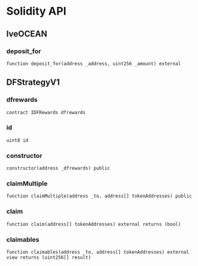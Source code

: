 # Solidity API

## IveOCEAN

### deposit_for

```solidity
function deposit_for(address _address, uint256 _amount) external
```

## DFStrategyV1

### dfrewards

```solidity
contract IDFRewards dfrewards
```

### id

```solidity
uint8 id
```

### constructor

```solidity
constructor(address _dfrewards) public
```

### claimMultiple

```solidity
function claimMultiple(address _to, address[] tokenAddresses) public
```

### claim

```solidity
function claim(address[] tokenAddresses) external returns (bool)
```

### claimables

```solidity
function claimables(address _to, address[] tokenAddresses) external view returns (uint256[] result)
```

